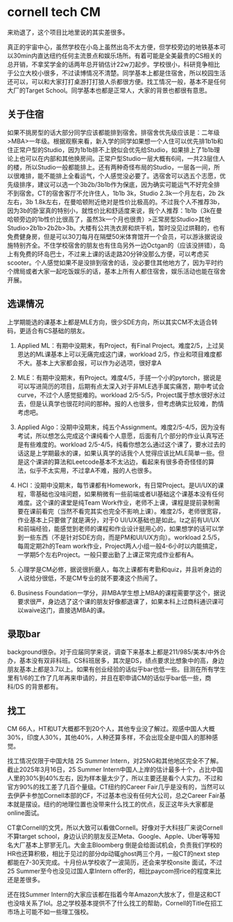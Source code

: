 # cornell tech CM

来劝退了，这个项目比地里说的其实差很多。

真正的宇宙中心，虽然学校在小岛上虽然出岛不太方便，但学校旁边的地铁基本可以30min内直达纽约任何主流景点和娱乐场所。有着可能是全美最贵的CS相关的总开销，不拿奖学金的话两年总开销估计22w刀起步。学校很小，科研竞争相比于公立大校小很多，不过读博情况不清楚。同学基本上都是住宿舍，所以校园生活还可以，可以和大家打打桌游打打狼人杀都很方便。找工情况一般，基本不是任何大厂的Target School。同学基本也都是正常人，大家的背景也都很有意思。

## 关于住宿
如果不挑房型的话大部分同学应该都能排到宿舍。排宿舍优先级应该是：二年级>MBA>一年级。根据观察来看，新入学的同学如果想一个人住可以优先排1b1b和住正常户型的Studio，因为1b1b排不上貌似会优先给Studio，如果排上了1b1b理论上也可以在内部和其他换房间。正常户型Studio一层大概有6间，一共23层住人的楼，所以Studio一般都能排上。还有两种奇怪布局的Studio，一层各一间，所以很难排，能不能排上全看运气，个人感觉没必要了。选宿舍可以选五个志愿，优先级排序，建议可以选一个3b2b/3b1b作为保底，因为确实可能运气不好完全排不到宿舍。CT的宿舍客厅不允许住人，1b1b 3k，Studio 2.3k一个月左右，2b 2k左右，3b 1.8k左右，在曼哈顿附近绝对是性价比极高的。不过我个人不推荐3b，因为3b的卧室真的特别小，就性价比和舒适度来说，我个人推荐：1b1b（3k在曼哈顿旁边的1b性价比很高了，虽然3k一个月也很贵）>正常房型Studio>其他Studio>2b1b>2b2b>3b。大楼有公共洗衣房和烘干机，暂时没见过烘鞋的，也有免费健身房，但是可以30刀每月在隔壁50米体育馆开一个会员，可以游泳据说设施特别齐全。不住学校宿舍的朋友也有住岛另外一边Octgan的（应该没拼错），岛上有免费的环岛巴士，不过来上课的话走路20分钟没那么方便，可以考虑买scooter。个人感觉如果不是没排到宿舍的话，没必要住其他地方了，因为平时约个牌局或者大家一起吃饭娱乐的话，基本上所有人都住宿舍，娱乐活动也能在宿舍开展。

## 选课情况
上学期能选的课基本上都是MLE方向，很少SDE方向，所以其实CM不太适合转码，更适合有CS基础的朋友。
1. Applied ML：有期中没期末，有Project，有Final Project。难度2/5，上过吴恩达的ML课基本上可以无痛完成这门课，workload 2/5，作业和项目难度都不大。基本上大家都会报，可以作为必选项，很好拿A

2. MLE：有期中没期末，有Project。难度4/5，手搓一个小的pytorch，据说是可以写进简历的项目，后期有点太深入对于非MLE选手属实痛苦，期中考试会curve，不过个人感觉挺难的。workload 2/5-5/5，Project属于想水很好水过去，但是认真学也很花时间的那种。报的人也很多，但考虑确实比较难，酌情考虑吧。

3. Applied Algo：没期中没期末，纯五个Assignment。难度2/5-4/5，因为没有考试，所以想怎么完成这个课纯看个人意愿，后面有几个部分的作业认真写还是有些难度的。workload 2/5-4/5，纯看你想怎么通过这个课了，要水过去的话这是上学期最水的课，如果认真学的话我个人觉得应该比MLE简单一些。但是这个课讲的算法和Leetcode基本不太沾边，看起来有很多奇奇怪怪的算法，似乎不太实用，不过拿A不难，报的人也很多。

4. HCI：没期中没期末，每节课都有Homework，有日常Project。是UI/UX的课程，零基础也没啥问题，如果稍微有一些前端或者UI基础这个课基本没有任何难度。这个课的课堂是纯Team Work作业，老师不上课，课程是提前录制需要在课前看完（当然不看完其实也完全不影响上课）。难度2/5，老师很宽容，作业基本上只要做了就是满分，对于0 UI/UX基础也是如此。lz之前有UI/UX和前端经验，能感觉到老师的课程和作业设计挺用心的，如果想学的话可以学到一些东西（不是针对SDE方向，而是PM和UI/UX方向）。workload 2.5/5，每周定期2h的Team work作业，Project两人小组一般4-6小时以内能搞定，一学期5个左右Project。一般只要出勤了上课正常完成作业都有A。

5. 心理学是CM必修，据说很折磨人，每次上课都有考勤和quiz，并且听身边的人说给分很低，不是CM专业的就不要凑这个热闹了。

6. Business Foundation一学分，非MBA学生想上MBA的课程需要学这个，据说要求很严，身边选了这个课的朋友好像都退课了，如果本科上过商科通识课可以waive这门，直接选MBA的课。

## 录取bar
background很杂。对于应届同学来说，调查下来基本上都是211/985/美本/中外合办，基本没有双非科班。CS科班居多，其次是DS，绩点要求比想象中的高，身边朋友基本上都是3.7以上。如果有创业经验的话似乎bar也低一些。目测在所有学生里有1/6的工作了几年再来申请的，并且在职申请CM的话似乎bar低一些，商科/DS 的背景都有。

## 找工
CM 66人，HT和UT大概都不到20个人，其他专业没了解过。观感中国人大概30%，印度人30%，其他40%，人种还算多样，不会出现全是中国人的那种感觉。

找工情况仅限于中国大陆 25 Summer Intern，对25NG和其他地区完全不了解。截止2025年3月16日，25 Summer Intern中国人上岸的估计最多十个，占比中国人里的30%到40%左右，因为样本量太少了，所以主要还是看个人实力。不过和官方90%的找工差了几百个量级。CT纽约的Career Fair几乎是没有的，当然可以去伊萨卡参加Cornell本部的CF，不过基本也没有任何大公司，总之Career Fair基本就是摆设。纽约的地理位置也没带来什么找工的优点，反正这年头大家都是online面试。

CT拿Cornell的文凭，所以大致可以看做Cornell。好像对于大科技厂来说Cornell不算target school，身边认识的朋友反正Meta、Google、Apple、Uber等等知名大厂基本上寥寥无几。大金主Bloomberg 倒是会给面试机会，负责我们学校的HR也还算积极，相比于见过的部分dp动辄ghost两三个月，一般CT的next step都能在7-30天完成。十月份从学校收了一波简历，还会来学校onsite 面试，不过25 Summer至今也没见过国人拿Intern offer的，相比paycom捞rice的程度来比还是差很多。

还在找Summer Intern的大家应该都在指着今年Amazon大放水了，但是这和CT也没啥关系了lol。总之学校基本提供不了什么找工的帮助，Cornell的Title在招工市场上可能不如一些理工强校。